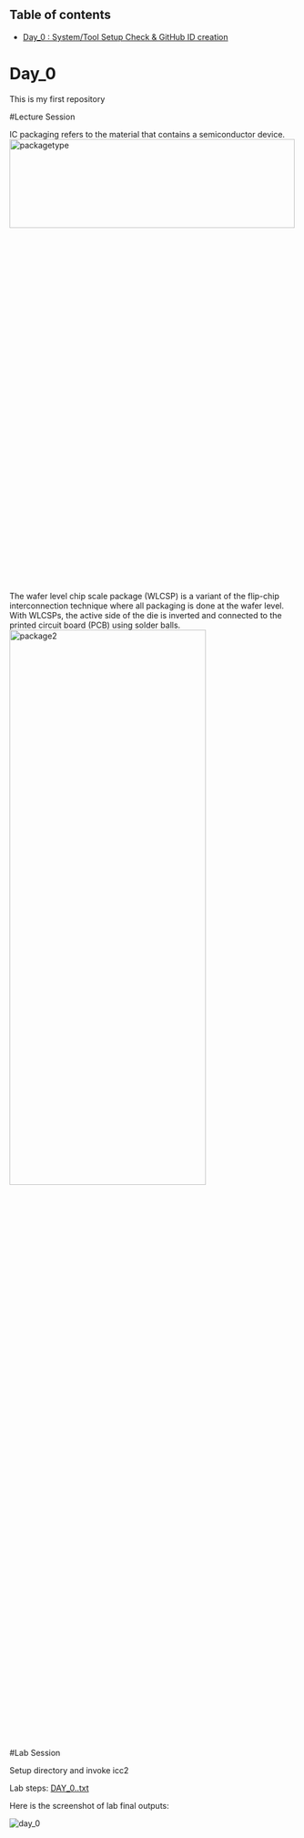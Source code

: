 ## Table of contents
* [ Day_0 : System/Tool Setup Check & GitHub ID creation ](https://github.com/ChianNi/Intel_SD_Training/edit/main/Day_0.md#day_0)

#
#
# Day_0

This is my first repository

#Lecture Session


IC packaging refers to the material that contains a semiconductor device.
<img width="501" alt="packagetype" src="https://user-images.githubusercontent.com/118953915/203907496-1f4e1038-a868-402e-9e2d-ecaf64505b54.PNG" width=20& height=20%>

The wafer level chip scale package (WLCSP) is a variant of the flip-chip interconnection technique where all packaging is done at the wafer level. With WLCSPs, the active side of the die is inverted and connected to the printed circuit board (PCB) using solder balls.
<img width="345" alt="package2" src="https://user-images.githubusercontent.com/118953915/203908867-e15f5a81-23ef-460f-8f03-208ec2c811c4.PNG" width=50& height=50%>


#Lab Session

Setup directory and invoke icc2

Lab steps: [DAY_0..txt](https://github.com/ChianNi/Intel_SD_Training/files/10088800/DAY_0.txt)

Here is the screenshot of lab final outputs:

![day_0](https://user-images.githubusercontent.com/118953915/203699203-8f3cccc3-8cdc-4494-a25d-3d6e29c3d7ba.JPG)
